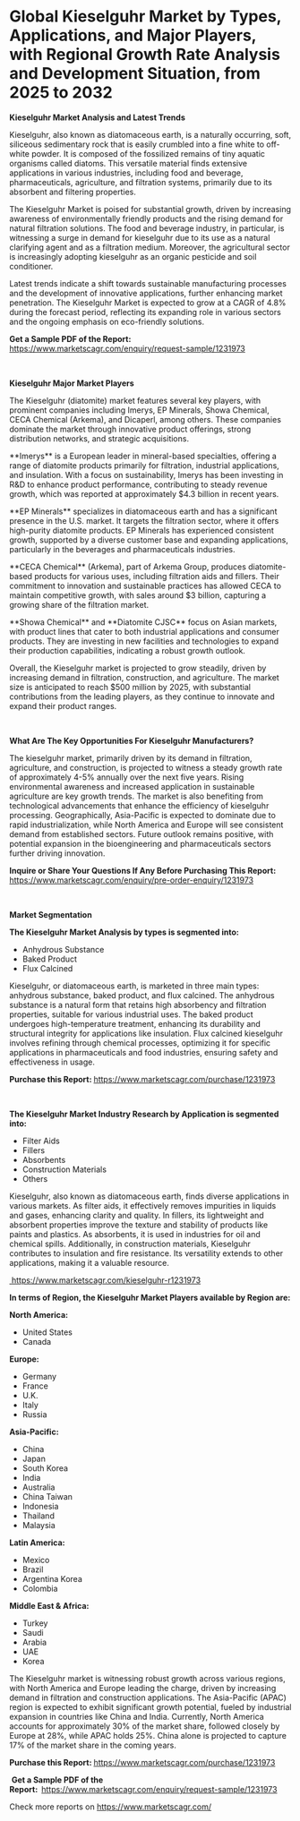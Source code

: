 <p><h1>Global Kieselguhr Market by Types, Applications, and Major Players, with Regional Growth Rate Analysis and Development Situation, from 2025 to 2032</h1></p><p><strong>Kieselguhr Market Analysis and Latest Trends</strong></p>
<p><p>Kieselguhr, also known as diatomaceous earth, is a naturally occurring, soft, siliceous sedimentary rock that is easily crumbled into a fine white to off-white powder. It is composed of the fossilized remains of tiny aquatic organisms called diatoms. This versatile material finds extensive applications in various industries, including food and beverage, pharmaceuticals, agriculture, and filtration systems, primarily due to its absorbent and filtering properties.</p><p>The Kieselguhr Market is poised for substantial growth, driven by increasing awareness of environmentally friendly products and the rising demand for natural filtration solutions. The food and beverage industry, in particular, is witnessing a surge in demand for kieselguhr due to its use as a natural clarifying agent and as a filtration medium. Moreover, the agricultural sector is increasingly adopting kieselguhr as an organic pesticide and soil conditioner.</p><p>Latest trends indicate a shift towards sustainable manufacturing processes and the development of innovative applications, further enhancing market penetration. The Kieselguhr Market is expected to grow at a CAGR of 4.8% during the forecast period, reflecting its expanding role in various sectors and the ongoing emphasis on eco-friendly solutions.</p></p>
<p><strong>Get a Sample PDF of the Report:&nbsp;</strong> <a href="https://www.marketscagr.com/enquiry/request-sample/1231973?utm_campaign=2485&utm_medium=2&utm_source=Github&utm_content=ia&utm_term=02042025&utm_id=kieselguhr">https://www.marketscagr.com/enquiry/request-sample/1231973</a></p>
<p>&nbsp;</p>
<p><strong>Kieselguhr Major Market Players</strong></p>
<p><p>The Kieselguhr (diatomite) market features several key players, with prominent companies including Imerys, EP Minerals, Showa Chemical, CECA Chemical (Arkema), and Dicaperl, among others. These companies dominate the market through innovative product offerings, strong distribution networks, and strategic acquisitions.</p><p>**Imerys** is a European leader in mineral-based specialties, offering a range of diatomite products primarily for filtration, industrial applications, and insulation. With a focus on sustainability, Imerys has been investing in R&D to enhance product performance, contributing to steady revenue growth, which was reported at approximately $4.3 billion in recent years.</p><p>**EP Minerals** specializes in diatomaceous earth and has a significant presence in the U.S. market. It targets the filtration sector, where it offers high-purity diatomite products. EP Minerals has experienced consistent growth, supported by a diverse customer base and expanding applications, particularly in the beverages and pharmaceuticals industries.</p><p>**CECA Chemical** (Arkema), part of Arkema Group, produces diatomite-based products for various uses, including filtration aids and fillers. Their commitment to innovation and sustainable practices has allowed CECA to maintain competitive growth, with sales around $3 billion, capturing a growing share of the filtration market.</p><p>**Showa Chemical** and **Diatomite CJSC** focus on Asian markets, with product lines that cater to both industrial applications and consumer products. They are investing in new facilities and technologies to expand their production capabilities, indicating a robust growth outlook.</p><p>Overall, the Kieselguhr market is projected to grow steadily, driven by increasing demand in filtration, construction, and agriculture. The market size is anticipated to reach $500 million by 2025, with substantial contributions from the leading players, as they continue to innovate and expand their product ranges.</p></p>
<p>&nbsp;</p>
<p><strong>What Are The Key Opportunities For Kieselguhr Manufacturers?</strong></p>
<p><p>The kieselguhr market, primarily driven by its demand in filtration, agriculture, and construction, is projected to witness a steady growth rate of approximately 4-5% annually over the next five years. Rising environmental awareness and increased application in sustainable agriculture are key growth trends. The market is also benefiting from technological advancements that enhance the efficiency of kieselguhr processing. Geographically, Asia-Pacific is expected to dominate due to rapid industrialization, while North America and Europe will see consistent demand from established sectors. Future outlook remains positive, with potential expansion in the bioengineering and pharmaceuticals sectors further driving innovation.</p></p>
<p><strong>Inquire or Share Your Questions If Any Before Purchasing This Report:</strong> <a href="https://www.marketscagr.com/enquiry/pre-order-enquiry/1231973?utm_campaign=2485&utm_medium=2&utm_source=Github&utm_content=ia&utm_term=02042025&utm_id=kieselguhr">https://www.marketscagr.com/enquiry/pre-order-enquiry/1231973</a></p>
<p>&nbsp;</p>
<p><strong>Market Segmentation</strong></p>
<p><strong>The Kieselguhr Market Analysis by types is segmented into:</strong></p>
<p><ul><li>Anhydrous Substance</li><li>Baked Product</li><li>Flux Calcined</li></ul></p>
<p><p>Kieselguhr, or diatomaceous earth, is marketed in three main types: anhydrous substance, baked product, and flux calcined. The anhydrous substance is a natural form that retains high absorbency and filtration properties, suitable for various industrial uses. The baked product undergoes high-temperature treatment, enhancing its durability and structural integrity for applications like insulation. Flux calcined kieselguhr involves refining through chemical processes, optimizing it for specific applications in pharmaceuticals and food industries, ensuring safety and effectiveness in usage.</p></p>
<p><strong>Purchase this Report:&nbsp;</strong><a href="https://www.marketscagr.com/purchase/1231973?utm_campaign=2485&utm_medium=2&utm_source=Github&utm_content=ia&utm_term=02042025&utm_id=kieselguhr">https://www.marketscagr.com/purchase/1231973</a></p>
<p>&nbsp;</p>
<p><strong>The Kieselguhr Market Industry Research by Application is segmented into:</strong></p>
<p><ul><li>Filter Aids</li><li>Fillers</li><li>Absorbents</li><li>Construction Materials</li><li>Others</li></ul></p>
<p><p>Kieselguhr, also known as diatomaceous earth, finds diverse applications in various markets. As filter aids, it effectively removes impurities in liquids and gases, enhancing clarity and quality. In fillers, its lightweight and absorbent properties improve the texture and stability of products like paints and plastics. As absorbents, it is used in industries for oil and chemical spills. Additionally, in construction materials, Kieselguhr contributes to insulation and fire resistance. Its versatility extends to other applications, making it a valuable resource.</p></p>
<p><a href="https://www.marketscagr.com/kieselguhr-r1231973?utm_campaign=2485&utm_medium=2&utm_source=Github&utm_content=ia&utm_term=02042025&utm_id=kieselguhr">&nbsp;https://www.marketscagr.com/kieselguhr-r1231973</a></p>
<p><strong>In terms of Region, the Kieselguhr Market Players available by Region are:</strong></p>
<p>
    <p> <strong> North America: </strong>
        <ul>
            <li>United States</li>
            <li>Canada</li>
        </ul>
        </p> 
    <p> <strong> Europe: </strong>
        <ul>
            <li>Germany</li>
            <li>France</li>
            <li>U.K.</li>
            <li>Italy</li>
            <li>Russia</li>
        </ul>
        </p> 
    <p> <strong> Asia-Pacific: </strong>
        <ul>
            <li>China</li>
            <li>Japan</li>
            <li>South Korea</li>
            <li>India</li>
            <li>Australia</li>
            <li>China Taiwan</li>
            <li>Indonesia</li>
            <li>Thailand</li>
            <li>Malaysia</li>
        </ul>
        </p> 
    <p> <strong> Latin America: </strong>
        <ul>
            <li>Mexico</li>
            <li>Brazil</li>
            <li>Argentina Korea</li>
            <li>Colombia</li>
        </ul>
        </p> 
    <p> <strong> Middle East & Africa: </strong>
        <ul>
            <li>Turkey</li>
            <li>Saudi</li>
            <li>Arabia</li>
            <li>UAE</li>
            <li>Korea</li>
        </ul>
    </p>
    </p>
<p><p>The Kieselguhr market is witnessing robust growth across various regions, with North America and Europe leading the charge, driven by increasing demand in filtration and construction applications. The Asia-Pacific (APAC) region is expected to exhibit significant growth potential, fueled by industrial expansion in countries like China and India. Currently, North America accounts for approximately 30% of the market share, followed closely by Europe at 28%, while APAC holds 25%. China alone is projected to capture 17% of the market share in the coming years.</p></p>
<p><strong>Purchase this Report: </strong><a href="https://www.marketscagr.com/purchase/1231973?utm_campaign=2485&utm_medium=2&utm_source=Github&utm_content=ia&utm_term=02042025&utm_id=kieselguhr">https://www.marketscagr.com/purchase/1231973</a></p>
<p>&nbsp;<strong>Get a Sample PDF of the Report:&nbsp;&nbsp;</strong><a href="https://www.marketscagr.com/enquiry/request-sample/1231973?utm_campaign=2485&utm_medium=2&utm_source=Github&utm_content=ia&utm_term=02042025&utm_id=kieselguhr">https://www.marketscagr.com/enquiry/request-sample/1231973</a></p>
<p><strong></strong></p>
<p>Check more reports on <a href="https://www.marketscagr.com/?utm_campaign=2485&utm_medium=2&utm_source=Github&utm_content=ia&utm_term=02042025&utm_id=kieselguhr">https://www.marketscagr.com/</a></p>